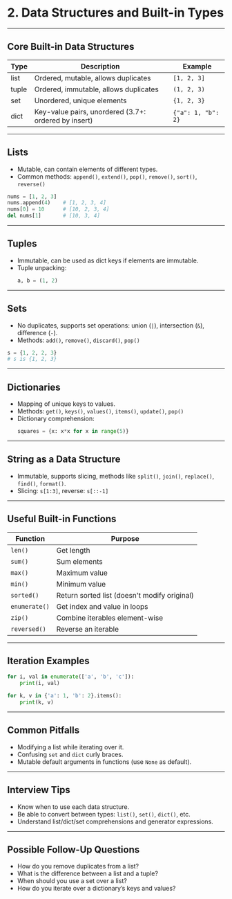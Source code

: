 # 2. Data Structures and Built-in Types

---

## Core Built-in Data Structures

| Type   | Description                             | Example                   |
|--------|-----------------------------------------|---------------------------|
| list   | Ordered, mutable, allows duplicates     | `[1, 2, 3]`               |
| tuple  | Ordered, immutable, allows duplicates   | `(1, 2, 3)`               |
| set    | Unordered, unique elements              | `{1, 2, 3}`               |
| dict   | Key-value pairs, unordered (3.7+: ordered by insert) | `{"a": 1, "b": 2}` |

---

## Lists

- Mutable, can contain elements of different types.
- Common methods: `append()`, `extend()`, `pop()`, `remove()`, `sort()`, `reverse()`

```python
nums = [1, 2, 3]
nums.append(4)    # [1, 2, 3, 4]
nums[0] = 10      # [10, 2, 3, 4]
del nums[1]       # [10, 3, 4]
```

---

## Tuples

- Immutable, can be used as dict keys if elements are immutable.
- Tuple unpacking:  
  ```python
  a, b = (1, 2)
  ```

---

## Sets

- No duplicates, supports set operations: union (`|`), intersection (`&`), difference (`-`).
- Methods: `add()`, `remove()`, `discard()`, `pop()`

```python
s = {1, 2, 2, 3}
# s is {1, 2, 3}
```

---

## Dictionaries

- Mapping of unique keys to values.
- Methods: `get()`, `keys()`, `values()`, `items()`, `update()`, `pop()`
- Dictionary comprehension:  
  ```python
  squares = {x: x*x for x in range(5)}
  ```

---

## String as a Data Structure

- Immutable, supports slicing, methods like `split()`, `join()`, `replace()`, `find()`, `format()`.
- Slicing: `s[1:3]`, reverse: `s[::-1]`

---

## Useful Built-in Functions

| Function  | Purpose                           |
|-----------|-----------------------------------|
| `len()`   | Get length                        |
| `sum()`   | Sum elements                      |
| `max()`   | Maximum value                     |
| `min()`   | Minimum value                     |
| `sorted()`| Return sorted list (doesn't modify original) |
| `enumerate()` | Get index and value in loops  |
| `zip()`   | Combine iterables element-wise    |
| `reversed()` | Reverse an iterable            |

---

## Iteration Examples

```python
for i, val in enumerate(['a', 'b', 'c']):
    print(i, val)

for k, v in {'a': 1, 'b': 2}.items():
    print(k, v)
```

---

## Common Pitfalls

- Modifying a list while iterating over it.
- Confusing `set` and `dict` curly braces.
- Mutable default arguments in functions (use `None` as default).

---

## Interview Tips

- Know when to use each data structure.
- Be able to convert between types: `list()`, `set()`, `dict()`, etc.
- Understand list/dict/set comprehensions and generator expressions.

---

## Possible Follow-Up Questions

- How do you remove duplicates from a list?
- What is the difference between a list and a tuple?
- When should you use a set over a list?
- How do you iterate over a dictionary’s keys and values?
